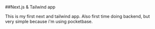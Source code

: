 ##Next.js & Tailwind app

This is my first next and tailwind app.
Also first time doing backend, but very simple because i'm using pocketbase.
